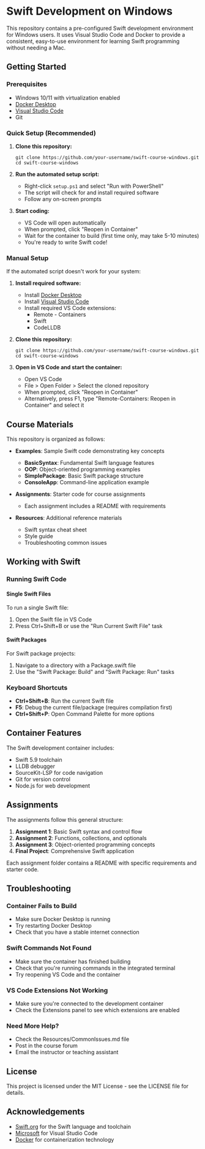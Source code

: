 # Swift Development on Windows

This repository contains a pre-configured Swift development environment for Windows users. It uses Visual Studio Code and Docker to provide a consistent, easy-to-use environment for learning Swift programming without needing a Mac.

## Getting Started

### Prerequisites

- Windows 10/11 with virtualization enabled
- [Docker Desktop](https://www.docker.com/products/docker-desktop/)
- [Visual Studio Code](https://code.visualstudio.com/)
- Git

### Quick Setup (Recommended)

1. **Clone this repository:**
   ```
   git clone https://github.com/your-username/swift-course-windows.git
   cd swift-course-windows
   ```

2. **Run the automated setup script:**
   - Right-click `setup.ps1` and select "Run with PowerShell"
   - The script will check for and install required software
   - Follow any on-screen prompts

3. **Start coding:**
   - VS Code will open automatically
   - When prompted, click "Reopen in Container"
   - Wait for the container to build (first time only, may take 5-10 minutes)
   - You're ready to write Swift code!

### Manual Setup

If the automated script doesn't work for your system:

1. **Install required software:**
   - Install [Docker Desktop](https://www.docker.com/products/docker-desktop/)
   - Install [Visual Studio Code](https://code.visualstudio.com/)
   - Install required VS Code extensions:
     - Remote - Containers
     - Swift
     - CodeLLDB

2. **Clone this repository:**
   ```
   git clone https://github.com/your-username/swift-course-windows.git
   cd swift-course-windows
   ```

3. **Open in VS Code and start the container:**
   - Open VS Code
   - File > Open Folder > Select the cloned repository
   - When prompted, click "Reopen in Container"
   - Alternatively, press F1, type "Remote-Containers: Reopen in Container" and select it

## Course Materials

This repository is organized as follows:

- **Examples**: Sample Swift code demonstrating key concepts
  - **BasicSyntax**: Fundamental Swift language features
  - **OOP**: Object-oriented programming examples
  - **SimplePackage**: Basic Swift package structure
  - **ConsoleApp**: Command-line application example

- **Assignments**: Starter code for course assignments
  - Each assignment includes a README with requirements

- **Resources**: Additional reference materials
  - Swift syntax cheat sheet
  - Style guide
  - Troubleshooting common issues

## Working with Swift

### Running Swift Code

#### Single Swift Files

To run a single Swift file:
1. Open the Swift file in VS Code
2. Press Ctrl+Shift+B or use the "Run Current Swift File" task

#### Swift Packages

For Swift package projects:
1. Navigate to a directory with a Package.swift file
2. Use the "Swift Package: Build" and "Swift Package: Run" tasks

### Keyboard Shortcuts

- **Ctrl+Shift+B**: Run the current Swift file
- **F5**: Debug the current file/package (requires compilation first)
- **Ctrl+Shift+P**: Open Command Palette for more options

## Container Features

The Swift development container includes:

- Swift 5.9 toolchain
- LLDB debugger
- SourceKit-LSP for code navigation
- Git for version control
- Node.js for web development

## Assignments

The assignments follow this general structure:

1. **Assignment 1**: Basic Swift syntax and control flow
2. **Assignment 2**: Functions, collections, and optionals
3. **Assignment 3**: Object-oriented programming concepts
4. **Final Project**: Comprehensive Swift application

Each assignment folder contains a README with specific requirements and starter code.

## Troubleshooting

### Container Fails to Build

- Make sure Docker Desktop is running
- Try restarting Docker Desktop
- Check that you have a stable internet connection

### Swift Commands Not Found

- Make sure the container has finished building
- Check that you're running commands in the integrated terminal
- Try reopening VS Code and the container

### VS Code Extensions Not Working

- Make sure you're connected to the development container
- Check the Extensions panel to see which extensions are enabled

### Need More Help?

- Check the Resources/CommonIssues.md file
- Post in the course forum
- Email the instructor or teaching assistant

## License

This project is licensed under the MIT License - see the LICENSE file for details.

## Acknowledgements

- [Swift.org](https://swift.org/) for the Swift language and toolchain
- [Microsoft](https://code.visualstudio.com/) for Visual Studio Code
- [Docker](https://www.docker.com/) for containerization technology
